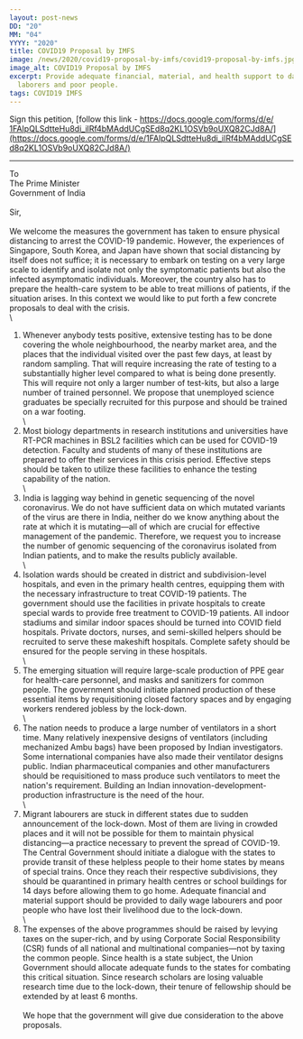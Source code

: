 ```yaml
---
layout: post-news
DD: "20"
MM: "04"
YYYY: "2020"
title: COVID19 Proposal by IMFS
image: /news/2020/covid19-proposal-by-imfs/covid19-proposal-by-imfs.jpg
image_alt: COVID19 Proposal by IMFS
excerpt: Provide adequate financial, material, and health support to daily-wage
  laborers and poor people.
tags: COVID19 IMFS
---
```

Sign this petition, [follow this link - https://docs.google.com/​forms/d/e/​1FAIpQLSdtteHu8di_ilRf4bMAd​dUCgSEd8q2KL1OSVb9oUXQ82CJ​d8A/](https://docs.google.com/forms/d/e/1FAIpQLSdtteHu8di_ilRf4bMAddUCgSEd8q2KL1OSVb9oUXQ82CJd8A/)

- - -

To\
The Prime Minister\
Government of India\
\
Sir,\
\
We welcome the measures the government has taken to ensure physical distancing to arrest the COVID-19 pandemic. However, the experiences of Singapore, South Korea, and Japan have shown that social distancing by itself does not suffice; it is necessary to embark on testing on a very large scale to identify and isolate not only the symptomatic patients but also the infected asymptomatic individuals. Moreover, the country also has to prepare the health-care system to be able to treat millions of patients, if the situation arises. In this context we would like to put forth a few concrete proposals to deal with the crisis.\
\

1. Whenever anybody tests positive, extensive testing has to be done covering the whole neighbourhood, the nearby market area, and the places that the individual visited over the past few days, at least by random sampling. That will require increasing the rate of testing to a substantially higher level compared to what is being done presently. This will require not only a larger number of test-kits, but also a large number of trained personnel. We propose that unemployed science graduates be specially recruited for this purpose and should be trained on a war footing.\
   \
2. Most biology departments in research institutions and universities have RT-PCR machines in BSL2 facilities which can be used for COVID-19 detection. Faculty and students of many of these institutions are prepared to offer their services in this crisis period. Effective steps should be taken to utilize these facilities to enhance the testing capability of the nation.\
   \
3. India is lagging way behind in genetic sequencing of the novel coronavirus. We do not have sufficient data on which mutated variants of the virus are there in India, neither do we know anything about the rate at which it is mutating—all of which are crucial for effective management of the pandemic. Therefore, we request you to increase the number of genomic sequencing of the coronavirus isolated from Indian patients, and to make the results publicly available.\
   \
4. Isolation wards should be created in district and subdivision-level hospitals, and even in the primary health centres, equipping them with the necessary infrastructure to treat COVID-19 patients. The government should use the facilities in private hospitals to create special wards to provide free treatment to COVID-19 patients. All indoor stadiums and similar indoor spaces should be turned into COVID field hospitals. Private doctors, nurses, and semi-skilled helpers should be recruited to serve these makeshift hospitals. Complete safety should be ensured for the people serving in these hospitals.\
   \
5. The emerging situation will require large-scale production of PPE gear for health-care personnel, and masks and sanitizers for common people. The government should initiate planned production of these essential items by requisitioning closed factory spaces and by engaging workers rendered jobless by the lock-down.\
   \
6. The nation needs to produce a large number of ventilators in a short time. Many relatively inexpensive designs of ventilators (including mechanized Ambu bags) have been proposed by Indian investigators. Some international companies have also made their ventilator designs public. Indian pharmaceutical companies and other manufacturers should be requisitioned to mass produce such ventilators to meet the nation's requirement. Building an Indian innovation-development-production infrastructure is the need of the hour.\
   \
7. Migrant labourers are stuck in different states due to sudden announcement of the lock-down. Most of them are living in crowded places and it will not be possible for them to maintain physical distancing—a practice necessary to prevent the spread of COVID-19. The Central Government should initiate a dialogue with the states to provide transit of these helpless people to their home states by means of special trains. Once they reach their respective subdivisions, they should be quarantined in primary health centres or school buildings for 14 days before allowing them to go home. Adequate financial and material support should be provided to daily wage labourers and poor people who have lost their livelihood due to the lock-down.\
   \
8. The expenses of the above programmes should be raised by levying taxes on the super-rich, and by using Corporate Social Responsibility (CSR) funds of all national and multinational companies—not by taxing the common people. Since health is a state subject, the Union Government should allocate adequate funds to the states for combating this critical situation. Since research scholars are losing valuable research time due to the lock-down, their tenure of fellowship should be extended by at least 6 months.\
   \
   We hope that the government will give due consideration to the above proposals.